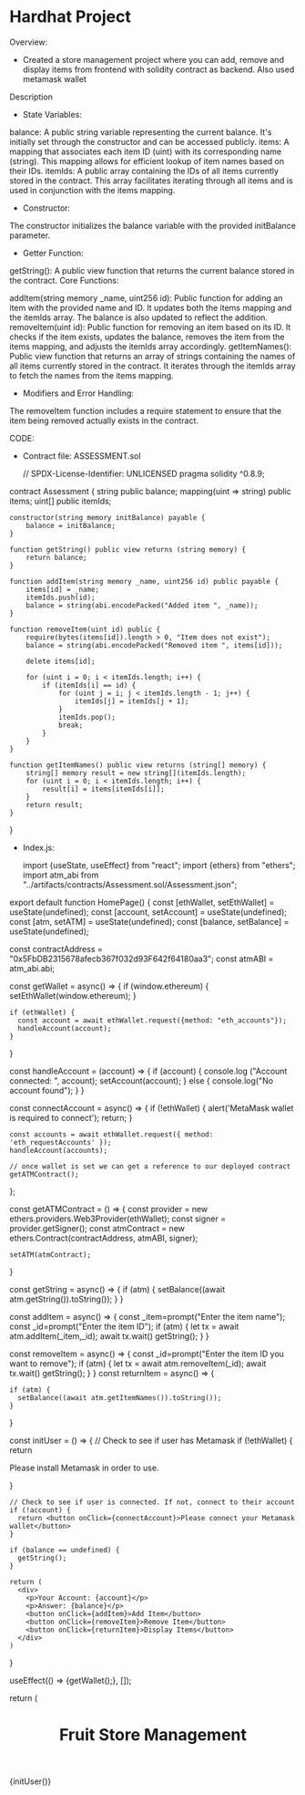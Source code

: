# Hardhat Project
Overview: 
- Created a store management project where you can add, remove and display items from frontend with solidity contract as backend. Also used metamask wallet

Description
- State Variables:

balance: A public string variable representing the current balance. It's initially set through the constructor and can be accessed publicly.
items: A mapping that associates each item ID (uint) with its corresponding name (string). This mapping allows for efficient lookup of item names based on their IDs.
itemIds: A public array containing the IDs of all items currently stored in the contract. This array facilitates iterating through all items and is used in conjunction with the items mapping.
- Constructor:

The constructor initializes the balance variable with the provided initBalance parameter.
- Getter Function:

getString(): A public view function that returns the current balance stored in the contract.
Core Functions:

addItem(string memory _name, uint256 id): Public function for adding an item with the provided name and ID. It updates both the items mapping and the itemIds array. The balance is also updated to reflect the addition.
removeItem(uint id): Public function for removing an item based on its ID. It checks if the item exists, updates the balance, removes the item from the items mapping, and adjusts the itemIds array accordingly.
getItemNames(): Public view function that returns an array of strings containing the names of all items currently stored in the contract. It iterates through the itemIds array to fetch the names from the items mapping.
- Modifiers and Error Handling:

The removeItem function includes a require statement to ensure that the item being removed actually exists in the contract.

CODE:
- Contract file: ASSESSMENT.sol
  
  // SPDX-License-Identifier: UNLICENSED
pragma solidity ^0.8.9;

contract Assessment {
    string public balance;
    mapping(uint => string) public items;
    uint[] public itemIds; 

    constructor(string memory initBalance) payable {
        balance = initBalance;
    }

    function getString() public view returns (string memory) {
        return balance;
    }

    function addItem(string memory _name, uint256 id) public payable {
        items[id] = _name;
        itemIds.push(id);
        balance = string(abi.encodePacked("Added item ", _name));
    }

    function removeItem(uint id) public {
        require(bytes(items[id]).length > 0, "Item does not exist");
        balance = string(abi.encodePacked("Removed item ", items[id]));

        delete items[id];

        for (uint i = 0; i < itemIds.length; i++) {
            if (itemIds[i] == id) {
                for (uint j = i; j < itemIds.length - 1; j++) {
                    itemIds[j] = itemIds[j + 1];
                }
                itemIds.pop();
                break;
            }
        }
    }

    function getItemNames() public view returns (string[] memory) {
        string[] memory result = new string[](itemIds.length);
        for (uint i = 0; i < itemIds.length; i++) {
            result[i] = items[itemIds[i]];
        }
        return result;
    }
}

- Index.js:

  import {useState, useEffect} from "react";
import {ethers} from "ethers";
import atm_abi from "../artifacts/contracts/Assessment.sol/Assessment.json";

export default function HomePage() {
  const [ethWallet, setEthWallet] = useState(undefined);
  const [account, setAccount] = useState(undefined);
  const [atm, setATM] = useState(undefined);
  const [balance, setBalance] = useState(undefined);

  const contractAddress = "0x5FbDB2315678afecb367f032d93F642f64180aa3";
  const atmABI = atm_abi.abi;

  const getWallet = async() => {
    if (window.ethereum) {
      setEthWallet(window.ethereum);
    }

    if (ethWallet) {
      const account = await ethWallet.request({method: "eth_accounts"});
      handleAccount(account);
    }
  }

  const handleAccount = (account) => {
    if (account) {
      console.log ("Account connected: ", account);
      setAccount(account);
    }
    else {
      console.log("No account found");
    }
  }

  const connectAccount = async() => {
    if (!ethWallet) {
      alert('MetaMask wallet is required to connect');
      return;
    }
  
    const accounts = await ethWallet.request({ method: 'eth_requestAccounts' });
    handleAccount(accounts);
    
    // once wallet is set we can get a reference to our deployed contract
    getATMContract();
  };

  const getATMContract = () => {
    const provider = new ethers.providers.Web3Provider(ethWallet);
    const signer = provider.getSigner();
    const atmContract = new ethers.Contract(contractAddress, atmABI, signer);
 
    setATM(atmContract);
  }

  const getString = async() => {
    if (atm) {
      setBalance((await atm.getString()).toString());
    }
  }

  const addItem = async() => {
    const _item=prompt("Enter the item name");
    const _id=prompt("Enter the item ID");
    if (atm) {
      let tx = await atm.addItem(_item,_id);
      await tx.wait()
      getString();
    }
  }

  const removeItem = async() => {
    const _id=prompt("Enter the item ID you want to remove");
    if (atm) {
      let tx = await atm.removeItem(_id);
      await tx.wait()
      getString();
    }
  }
  const returnItem = async() => {
    
    if (atm) {
      setBalance((await atm.getItemNames()).toString());
    }
  }


  const initUser = () => {
    // Check to see if user has Metamask
    if (!ethWallet) {
      return <p>Please install Metamask in order to use.</p>
    }

    // Check to see if user is connected. If not, connect to their account
    if (!account) {
      return <button onClick={connectAccount}>Please connect your Metamask wallet</button>
    }

    if (balance == undefined) {
      getString();
    }

    return (
      <div>
        <p>Your Account: {account}</p>
        <p>Answer: {balance}</p>
        <button onClick={addItem}>Add Item</button>
        <button onClick={removeItem}>Remove Item</button>
        <button onClick={returnItem}>Display Items</button>
      </div>
    )
  }

  useEffect(() => {getWallet();}, []);

  return (
    <main className="container">
      <header><h1>Fruit Store Management</h1></header>
      {initUser()}
      <style jsx>{`
        .container {
          text-align: center;
          background-color:lightgray;
          
          padding:2px;
        }
      `}
      </style>
    </main>
  )
}

- Deploy.js:

  // We require the Hardhat Runtime Environment explicitly here. This is optional
// but useful for running the script in a standalone fashion through `node <script>`.
//
// You can also run a script with `npx hardhat run <script>`. If you do that, Hardhat
// will compile your contracts, add the Hardhat Runtime Environment's members to the
// global scope, and execute the script.
const hre = require("hardhat");

async function main() {
  const initBalance = '';
  const Assessment = await hre.ethers.getContractFactory("Assessment");
  const assessment = await Assessment.deploy(initBalance);
  await assessment.deployed();

  console.log(`A contract with balance of ${initBalance} eth deployed to ${assessment.address}`);
}

// We recommend this pattern to be able to use async/await everywhere
// and properly handle errors.
main().catch((error) => {
  console.error(error);
  process.exitCode = 1;
});

- Execution:

After cloning the github, you will want to do the following to get the code running on your computer.

1. Inside the project directory, in the terminal type: npm i
2. Open two additional terminals in your VS code
3. In the second terminal type: npx hardhat node
4. In the third terminal, type: npx hardhat run --network localhost scripts/deploy.js
5. Back in the first terminal, type npm run dev to launch the front-end.

After this, the project will be running on your localhost. 
Typically at http://localhost:3000/


U SRIRAM
usriram186@gmail.com
